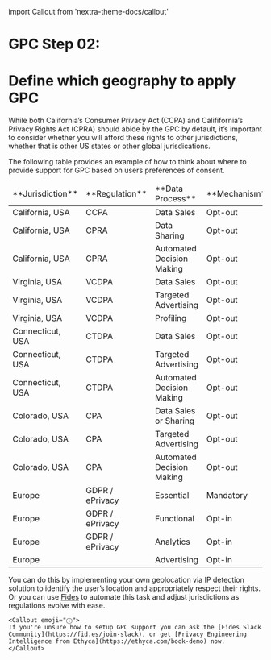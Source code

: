 import Callout from 'nextra-theme-docs/callout'

# GPC Step 02:
# Define which geography to apply GPC
While both California’s Consumer Privacy Act (CCPA) and Calififornia’s Privacy Rights Act (CPRA) should abide by the GPC by default, it’s important to consider whether you will afford these rights to other jurisdictions, whether that is other US states or other global jurisdications.

The following table provides an example of how to think about where to provide support for GPC based on users preferences of consent.

<table>
<thead>
  <tr>
   <td>**Jurisdiction**</td>
   <td>**Regulation**</td>
   <td>**Data Process**</td>
   <td>**Mechanism**</td>
   <td>**GPC Suitability**</td>
  </tr>
  </thead>
  <tbody>
  <tr>
   <td>California, USA</td>
   <td>CCPA</td>
   <td>Data Sales</td>
   <td>Opt-out</td>
   <td>**YES**</td>
  </tr>
  <tr>
   <td>California, USA</td>
   <td>CPRA</td>
   <td>Data Sharing</td>
   <td>Opt-out</td>
   <td>**YES**</td>
  </tr>
  <tr>
   <td>California, USA</td>
   <td>CPRA</td>
   <td>Automated Decision Making</td>
   <td>Opt-out</td>
   <td>**NO**</td>
  </tr>
  <tr>
   <td>Virginia, USA</td>
   <td>VCDPA</td>
   <td>Data Sales</td>
   <td>Opt-out</td>
   <td>**YES**</td>
  </tr>
  <tr>
   <td>Virginia, USA</td>
   <td>VCDPA</td>
   <td>Targeted Advertising</td>
   <td>Opt-out</td>
   <td>**YES**</td>
  </tr>
  <tr>
   <td>Virginia, USA</td>
   <td>VCDPA</td>
   <td>Profiling</td>
   <td>Opt-out</td>
   <td>**NO**</td>
  </tr>
  <tr>
   <td>Connecticut, USA</td>
   <td>CTDPA</td>
   <td>Data Sales</td>
   <td>Opt-out</td>
   <td>**YES**</td>
  </tr>
  <tr>
   <td>Connecticut, USA</td>
   <td>CTDPA</td>
   <td>Targeted Advertising</td>
   <td>Opt-out</td>
   <td>**YES**</td>
  </tr>
  <tr>
   <td>Connecticut, USA</td>
   <td>CTDPA</td>
   <td>Automated Decision Making</td>
   <td>Opt-out</td>
   <td>**NO**</td>
  </tr>
  <tr>
   <td>Colorado, USA</td>
   <td>CPA</td>
   <td>Data Sales or Sharing</td>
   <td>Opt-out</td>
   <td>**YES**</td>
  </tr>
  <tr>
   <td>Colorado, USA</td>
   <td>CPA</td>
   <td>Targeted Advertising</td>
   <td>Opt-out</td>
   <td>**YES**</td>
  </tr>
  <tr>
   <td>Colorado, USA</td>
   <td>CPA</td>
   <td>Automated Decision Making</td>
   <td>Opt-out</td>
   <td>**NO**</td>
  </tr>
  <tr>
   <td>Europe</td>
   <td>GDPR / ePrivacy</td>
   <td>Essential</td>
   <td>Mandatory</td>
   <td>**NO**</td>
  </tr>
  <tr>
   <td>Europe</td>
   <td>GDPR / ePrivacy</td>
   <td>Functional</td>
   <td>Opt-in</td>
   <td>**NO**</td>
  </tr>
  <tr>
   <td>Europe</td>
   <td>GDPR / ePrivacy</td>
   <td>Analytics</td>
   <td>Opt-in</td>
   <td>**NO**</td>
  </tr>
  <tr>
   <td>Europe</td>
   <td></td>
   <td>Advertising</td>
   <td>Opt-in</td>
   <td>**YES**</td>
  </tr>
  </tbody>
</table>

You can do this by implementing your own geolocation via IP detection solution to identify the user’s location and appropriately respect their rights. Or you can use [Fides](https://ethyca.com/book-demo) to automate this task and adjust jurisdictions as regulations evolve with ease.

    <Callout emoji="ⓘ">
    If you're unsure how to setup GPC support you can ask the [Fides Slack Community](https://fid.es/join-slack), or get [Privacy Engineering Intelligence from Ethyca](https://ethyca.com/book-demo) now.
    </Callout>
